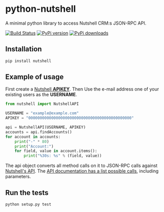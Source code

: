# python-nutshell
A minimal python library to access Nutshell CRM:s JSON-RPC API.

[![Build Status](https://travis-ci.org/EmilStenstrom/python-nutshell.svg?branch=master)](https://travis-ci.org/EmilStenstrom/python-nutshell)
[![PyPi version](https://img.shields.io/pypi/v/nutshell.svg)](https://pypi.python.org/pypi/nutshell/)
[![PyPi downloads](https://img.shields.io/pypi/dm/nutshell.svg)](https://pypi.python.org/pypi/nutshell/)

## Installation

```bash
pip install nutshell
```

## Example of usage
First create a [Nutshell **APIKEY**](http://www.import2.com/questions/235-how-do-i-get-nutshell-crm-api-key). Then Use the e-mail address one of your existing users as the **USERNAME**.

```python
from nutshell import NutshellAPI

USERNAME = "example@example.com"
APIKEY = "000000000000000000000000000000000000000000000"

api = NutshellAPI(USERNAME, APIKEY)
accounts = api.findAccounts()
for account in accounts:
    print("-" * 80)
    print("Account:")
    for field, value in account.items():
        print("%30s: %s" % (field, value))
```

The api object converts all method calls on it to JSON-RPC calls against [Nutshell's API](https://www.nutshell.com/api/). The [API documentation has a list possible calls](https://www.nutshell.com/api/detail/class_core.html), including parameters.

## Run the tests

```bash
python setup.py test
```
